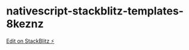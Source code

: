 # nativescript-stackblitz-templates-8keznz

[Edit on StackBlitz ⚡️](https://stackblitz.com/edit/nativescript-stackblitz-templates-8keznz)